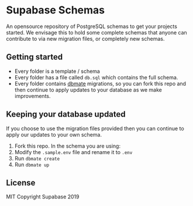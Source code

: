 # Supabase Schemas

An opensource repository of PostgreSQL schemas to get your projects started. We envisage this to hold some complete schemas that anyone can contribute to via new migration files, or completely new schemas. 

## Getting started

- Every folder is a template / schema
- Every folder has a file called `db.sql` which contains the full schema.
- Every folder contains [dbmate](https://github.com/amacneil/dbmate) migrations, so you can fork this repo and then continue to apply updates to your database as we make improvements.

## Keeping your database updated

If you choose to use the migration files provided then you can continue to apply our updates to your own schema.

1. Fork this repo. In the schema you are using:
2. Modify the `.sample.env` file and rename it to `.env`
3. Run `dbmate create`
3. Run `dbmate up`

## License

MIT
Copyright Supabase 2019